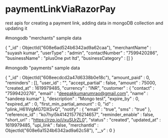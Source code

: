# paymentLinkViaRazorPay
rest apis for creating a payment link, adding data in mongoDB collection and updating it


#mongodb "merchants" sample data 

{
    "_id" : ObjectId("608e6ad524b6342ad9a62caa"),
    "merchantName" : "suyash kumar",
    "userType" : "admin",
    "contactNumber" : "7599420286",
    "businessName" : "plusOne pvt ltd",
    "businessCategory" : []
}

#mongodb "payments" sample data 

{
    "_id" : ObjectId("608eecdcd2a47d6338b0e18c"),
    "amount_paid" : 0,
    "reminders" : [],
    "user_id" : "",
    "accept_partial" : false,
    "amount" : 75000,
    "created_at" : 1619979485,
    "currency" : "INR",
    "customer" : {
        "contact" : "7599420276",
        "email" : "deepakkumarumrao@gmail.com",
        "name" : "sandeep kumar"
    },
    "description" : "Mongo test",
    "expire_by" : 0,
    "expired_at" : 0,
    "first_min_partial_amount" : 0,
    "id" : "plink_H61IVgMG7DXSvQ",
    "notify" : {
        "email" : "true",
        "sms" : "true"
    },
    "reference_id" : "ko7hyi5k414215776214657",
    "reminder_enable" : false,
    "short_url" : "https://rzp.io/i/xuSUrZL0",
    "status" : "created",
    "updated_at" : 1619979485,
    "upi_link" : false,
    "merchantId" : ObjectId("608e6a1524b6342ad9a62c58"),
    "__v" : 0
}
